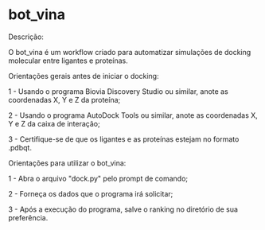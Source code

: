 # bot_vina
Descrição:

O bot_vina é um workflow criado para automatizar simulações de docking molecular entre ligantes e proteínas.

Orientações gerais antes de iniciar o docking:

1 - Usando o programa Biovia Discovery Studio ou similar, anote as coordenadas X, Y e Z da proteína;

2 - Usando o programa AutoDock Tools ou similar, anote as coordenadas X, Y e Z da caixa de interação;

3 - Certifique-se de que os ligantes e as proteínas estejam no formato .pdbqt.

Orientações para utilizar o bot_vina:

1 - Abra o arquivo "dock.py" pelo prompt de comando;

2 - Forneça os dados que o programa irá solicitar;

3 - Após a execução do programa, salve o ranking no diretório de sua preferência.
